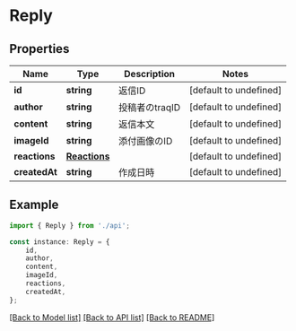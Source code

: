# Reply


## Properties

Name | Type | Description | Notes
------------ | ------------- | ------------- | -------------
**id** | **string** | 返信ID | [default to undefined]
**author** | **string** | 投稿者のtraqID | [default to undefined]
**content** | **string** | 返信本文 | [default to undefined]
**imageId** | **string** | 添付画像のID | [default to undefined]
**reactions** | [**Reactions**](Reactions.md) |  | [default to undefined]
**createdAt** | **string** | 作成日時 | [default to undefined]

## Example

```typescript
import { Reply } from './api';

const instance: Reply = {
    id,
    author,
    content,
    imageId,
    reactions,
    createdAt,
};
```

[[Back to Model list]](../README.md#documentation-for-models) [[Back to API list]](../README.md#documentation-for-api-endpoints) [[Back to README]](../README.md)
